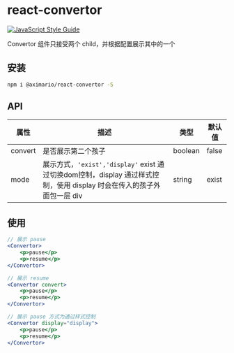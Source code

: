 # react-convertor

[![JavaScript Style Guide](https://cdn.rawgit.com/standard/standard/master/badge.svg)](https://github.com/standard/standard)

Convertor 组件只接受两个 child，并根据配置展示其中的一个

## 安装

```sh
npm i @aximario/react-convertor -S
```

## API

| 属性 | 描述 | 类型 | 默认值 |
| ---- | ---- | ---- |------- |
| convert | 是否展示第二个孩子 | boolean | false |
| mode | 展示方式，`'exist','display'` exist 通过切换dom控制，display 通过样式控制，使用 display 时会在传入的孩子外面包一层 div | string | exist |

## 使用

```jsx
// 展示 pause
<Convertor>
    <p>pause</p>
    <p>resume</p>
</Convertor>

// 展示 resume
<Convertor convert>
    <p>pause</p>
    <p>resume</p>
</Convertor>

// 展示 pause 方式为通过样式控制
<Convertor display="display">
    <p>pause</p>
    <p>resume</p>
</Convertor>
```

